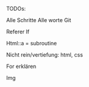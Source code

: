 TODOs:

Alle Schritte
Alle worte
Git

Referer
If

Html::a = subroutine

Nicht rein/vertiefung: html, css

For erklären

Img
